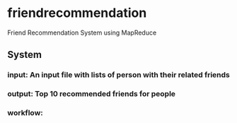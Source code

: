 # friendrecommendation
Friend Recommendation System using MapReduce
##  System
### input: An input file with lists of person with their related friends
### output: Top 10 recommended friends for people 
### workflow: 
